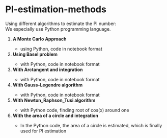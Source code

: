 # PI-estimation-methods
Using different algorithms to estimate the PI number:
<br>We especially use Python programming language.
<ol><li><b> A Monte Carlo Approach</b></li>
  <ul>
  <li>using Python, code in notebook format</li>
  </ul>
  <li><b> Using Basel problem</b></li>
  <ul>
  <li>with Python, code in notebook format</li>
  </ul>
<li><b> With Arctangent and integration</b></li>
  <ul>
  <li>with Python, code in notebook format</li>
  </ul>
<li><b> With Gauss-Legendre algorithm</b></li>
  <ul>
  <li>with Python, code in notebook format</li>
  </ul>
<li><b> With Newton_Raphson_Tusi algorithm</b></li>
  <ul>
  <li>with Python code, finding root of cos(x) around one</li>
  </ul>
<li><b> With the area of a circle and integration</b></li>
  <ul>
  <li>In the Python code, the area of a circle is estimated, which is finally used for PI estimation</li>
  </ul>
</ol>